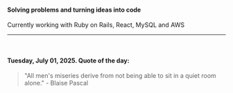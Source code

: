#### Solving problems and turning ideas into code

Currently working with Ruby on Rails, React, MySQL and AWS

---

<br>

<!-- quote_marker -->
#### Tuesday, July 01, 2025. Quote of the day:

> "All men's miseries derive from not being able to sit in a quiet room alone." - Blaise Pascal
